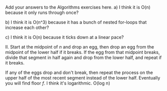 Add your answers to the Algorithms exercises here.
a) I think it is O(n) because it only runs through once?

b) I think it is O(n^3) because it has a bunch of nested for-loops that increase each other?

c) I think it is O(n) because it ticks down at a linear pace?

II.
Start at the midpoint of _n_ and drop an egg, then drop an egg from the midpoint of the lower half if it breaks. If the egg from that midpoint breaks, divide that segment in half again and drop from the lower half, and repeat if it breaks.

If any of the eggs drop and don't break, then repeat the process on the upper half of the most recent segment instead of the lower half. Eventually you will find floor _f_. I think it's logarithmic. O(log n)